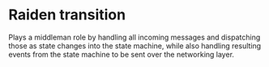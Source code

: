 # Raiden transition

Plays a middleman role by handling all incoming messages and dispatching those as state changes into the state machine, while also handling resulting events from the state machine to be sent over the networking layer.
